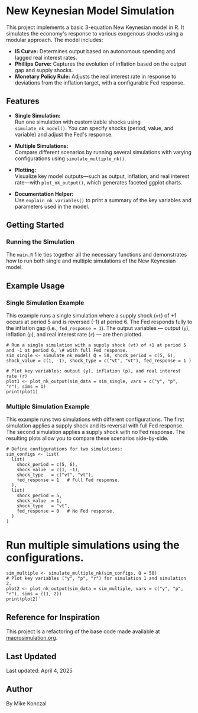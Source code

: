 # New Keynesian Model Simulation

This project implements a basic 3-equation New Keynesian model in R. It simulates the economy's response to various exogenous shocks using a modular approach. The model includes:

-   **IS Curve:** Determines output based on autonomous spending and lagged real interest rates.
-   **Phillips Curve:** Captures the evolution of inflation based on the output gap and supply shocks.
-   **Monetary Policy Rule:** Adjusts the real interest rate in response to deviations from the inflation target, with a configurable Fed response.

## Features

-   **Single Simulation:**\
    Run one simulation with customizable shocks using `simulate_nk_model()`. You can specify shocks (period, value, and variable) and adjust the Fed's response.

-   **Multiple Simulations:**\
    Compare different scenarios by running several simulations with varying configurations using `simulate_multiple_nk()`.

-   **Plotting:**\
    Visualize key model outputs—such as output, inflation, and real interest rate—with `plot_nk_output()`, which generates faceted ggplot charts.

-   **Documentation Helper:**\
    Use `explain_nk_variables()` to print a summary of the key variables and parameters used in the model.

## Getting Started

### Running the Simulation

The `main.R` file ties together all the necessary functions and demonstrates how to run both single and multiple simulations of the New Keynesian model.

## Example Usage

### Single Simulation Example

This example runs a single simulation where a supply shock (`vt`) of +1 occurs at period 5 and is reversed (-1) at period 6. The Fed responds fully to the inflation gap (i.e., `fed_response = 1`). The output variables — output (`y`), inflation (`p`), and real interest rate (`r`) — are then plotted.

```         
# Run a single simulation with a supply shock (vt) of +1 at period 5 and -1 at period 6, \# with full Fed response.
sim_single <- simulate_nk_model( Q = 50, shock_period = c(5, 6), shock_value = c(1, -1), shock_type = c("vt", "vt"), fed_response = 1 )

# Plot key variables: output (y), inflation (p), and real interest rate (r)
plot1 <- plot_nk_output(sim_data = sim_single, vars = c("y", "p", "r"), sims = 1)
print(plot1)
```

### Multiple Simulation Example

This example runs two simulations with different configurations. The first simulation applies a supply shock and its reversal with full Fed response. The second simulation applies a supply shock with no Fed response. The resulting plots allow you to compare these scenarios side-by-side.

```         
# Define configurations for two simulations:
sim_configs <- list(
  list(
    shock_period = c(5, 6),
    shock_value  = c(1, -1),
    shock_type   = c("vt", "vt"),
    fed_response = 1   # Full Fed response.
  ),
  list(
    shock_period = 5,
    shock_value  = 1,
    shock_type   = "vt",
    fed_response = 0   # No Fed response.
  )
)
```

# Run multiple simulations using the configurations.

```         
sim_multiple <- simulate_multiple_nk(sim_configs, Q = 50)
# Plot key variables ("y", "p", "r") for simulation 1 and simulation 2.
plot2 <- plot_nk_output(sim_data = sim_multiple, vars = c("y", "p", "r"), sims = c(1, 2))
print(plot2)`
```

## Reference for Inspiration

This project is a refactoring of the base code made available at [macrosimulation.org](https://macrosimulation.org/a_new_keynesian_3_equation_model).

## Last Updated

Last updated: April 4, 2025

## Author

By Mike Konczal
